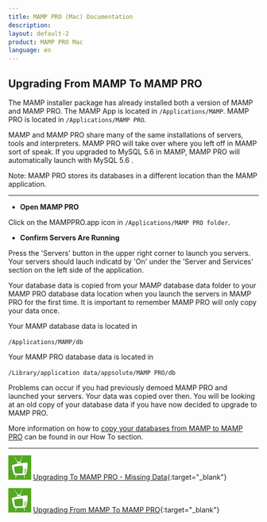 ```yaml
---
title: MAMP PRO (Mac) Documentation
description: 
layout: default-2
product: MAMP PRO Mac
language: en
---
```


## Upgrading From MAMP To MAMP PRO

The MAMP installer package has already installed both a version of MAMP and MAMP PRO. The MAMP App is located in `/Applications/MAMP`. MAMP PRO is located in `/Applications/MAMP PRO`.

MAMP and MAMP PRO share many of the same installations of servers, tools and interpreters. MAMP PRO will take over where you left off in MAMP sort of speak. If you upgraded to MySQL 5.6 in MAMP, MAMP PRO will automatically launch with MySQL 5.6 .

<div class="alert" role="alert">
Note: MAMP PRO stores its databases in a different location than the MAMP application.
</div>

---

*  **Open MAMP PRO**  

Click on the MAMPPRO.app icon in `/Applications/MAMP PRO folder`.

*  **Confirm Servers Are Running**

Press the 'Servers' button in the upper right corner to launch you servers. Your servers should lauch indicatd by 'On' under the 'Server and Services' section on the left side of the application.

Your database data is copied from your MAMP database data folder to your MAMP PRO database data location when you launch the servers in MAMP PRO for the first time. It is important to remember MAMP PRO will only copy your data once.

Your MAMP database data is located in 

`/Applications/MAMP/db`

Your MAMP PRO database data is located in 

`/Library/application data/appsolute/MAMP PRO/db`

Problems can occur if you had previously demoed MAMP PRO and launched your servers. Your data was copied over then. You will be looking at an old copy of your database data if you have now decided to upgrade to MAMP PRO. 

More information on how to [copy your databases from MAMP to MAMP PRO](../../How-Tos#connect_using_sequel_pro) can be found in our How To section.

---

![MAMP](../Videos/MAMPtv.png) [Upgrading To MAMP PRO - Missing Data](https://www.youtube.com/watch?v=wBnHo1o4W8Q){:target="_blank"}

![MAMP](../Videos/MAMPtv.png) [Upgrading From MAMP To MAMP PRO](https://www.youtube.com/watch?v=KOH8bvfE0a0){:target="_blank"}
    



